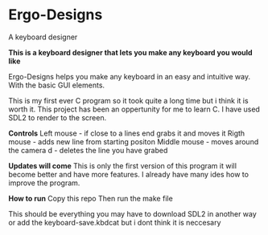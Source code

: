 # Ergo-Designs
A keyboard designer

**This is a keyboard designer that lets you make any keyboard you would like**

Ergo-Designs helps you make any keyboard in an easy and intuitive way. With the basic GUI elements.

This is my first ever C program so it took quite a long time but i think it is worth it. This project has been an oppertunity for me to learn C.
I have used SDL2 to render to the screen. 

**Controls**
Left mouse - if close to a lines end grabs it and moves it
Rigth mouse - adds new line from starting positon
Middle mouse - moves around the camera
d - deletes the line you have grabed

**Updates will come**
This is only the first version of this program it will become better and have more features. I already have many ides how to improve the program.

**How to run**
Copy this repo 
Then run the make file

This should be everything you may have to download SDL2 in another way or add the keyboard-save.kbdcat but i dont think it is neccesary